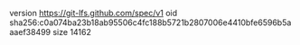 version https://git-lfs.github.com/spec/v1
oid sha256:c0a074ba23b18ab95506c4fc188b5721b2807006e4410bfe6596b5aaaef38499
size 14162

